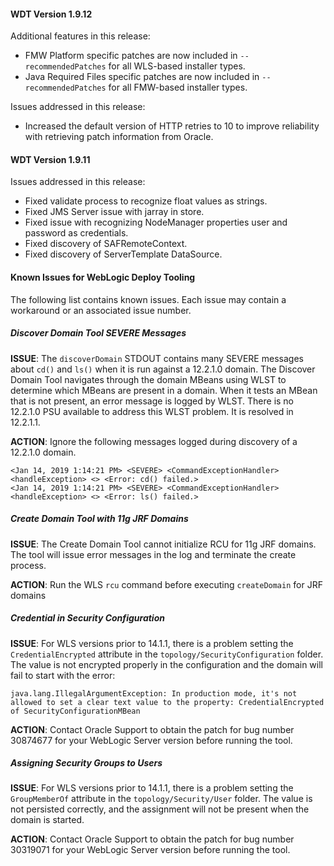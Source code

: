 #### WDT Version 1.9.12

Additional features in this release:

* FMW Platform specific patches are now included in `--recommendedPatches` for all WLS-based installer types.
* Java Required Files specific patches are now included in `--recommendedPatches` for all FMW-based installer types.

Issues addressed in this release:

* Increased the default version of HTTP retries to 10 to improve reliability with retrieving patch information from Oracle.


#### WDT Version 1.9.11

Issues addressed in this release:

* Fixed validate process to recognize float values as strings.
* Fixed JMS Server issue with jarray in store.
* Fixed issue with recognizing NodeManager properties user and password as credentials.
* Fixed discovery of SAFRemoteContext.
* Fixed discovery of ServerTemplate DataSource.

#### Known Issues for WebLogic Deploy Tooling

The following list contains known issues. Each issue may contain a workaround or an associated issue number.

##### Discover Domain Tool SEVERE Messages

**ISSUE**:
The `discoverDomain` STDOUT contains many SEVERE messages about `cd()` and `ls()` when it is run against a 12.2.1.0 domain. The Discover Domain Tool navigates through the domain MBeans using WLST to determine which MBeans are present in a domain. When it tests an MBean that is not present, an error message is logged by WLST. There is no 12.2.1.0 PSU available to address this WLST problem. It is resolved in 12.2.1.1.

**ACTION**:
Ignore the following messages logged during discovery of a 12.2.1.0 domain.
```
<Jan 14, 2019 1:14:21 PM> <SEVERE> <CommandExceptionHandler> <handleException> <> <Error: cd() failed.>
<Jan 14, 2019 1:14:21 PM> <SEVERE> <CommandExceptionHandler> <handleException> <> <Error: ls() failed.>
```

##### Create Domain Tool with 11g JRF Domains

**ISSUE**:
The Create Domain Tool cannot initialize RCU for 11g JRF domains. The tool will issue error messages in the log and terminate the create process.

**ACTION**:
Run the WLS `rcu` command before executing `createDomain` for JRF domains

##### Credential in Security Configuration

**ISSUE**: For WLS versions prior to 14.1.1, there is a problem setting the `CredentialEncrypted` attribute in the `topology/SecurityConfiguration` folder. The value is not encrypted properly in the configuration and the domain will fail to start with the error:
```
java.lang.IllegalArgumentException: In production mode, it's not allowed to set a clear text value to the property: CredentialEncrypted of SecurityConfigurationMBean
```
**ACTION**: Contact Oracle Support to obtain the patch for bug number 30874677 for your WebLogic Server version before running the tool.

##### Assigning Security Groups to Users

**ISSUE**: For WLS versions prior to 14.1.1, there is a problem setting the `GroupMemberOf` attribute in the `topology/Security/User` folder. The value is not persisted correctly, and the assignment will not be present when the domain is started.

**ACTION**: Contact Oracle Support to obtain the patch for bug number 30319071 for your WebLogic Server version before running the tool.
